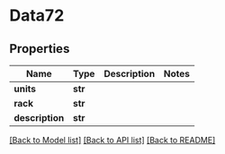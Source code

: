 # Data72

## Properties
Name | Type | Description | Notes
------------ | ------------- | ------------- | -------------
**units** | **str** |  | 
**rack** | **str** |  | 
**description** | **str** |  | 

[[Back to Model list]](../README.md#documentation-for-models) [[Back to API list]](../README.md#documentation-for-api-endpoints) [[Back to README]](../README.md)


